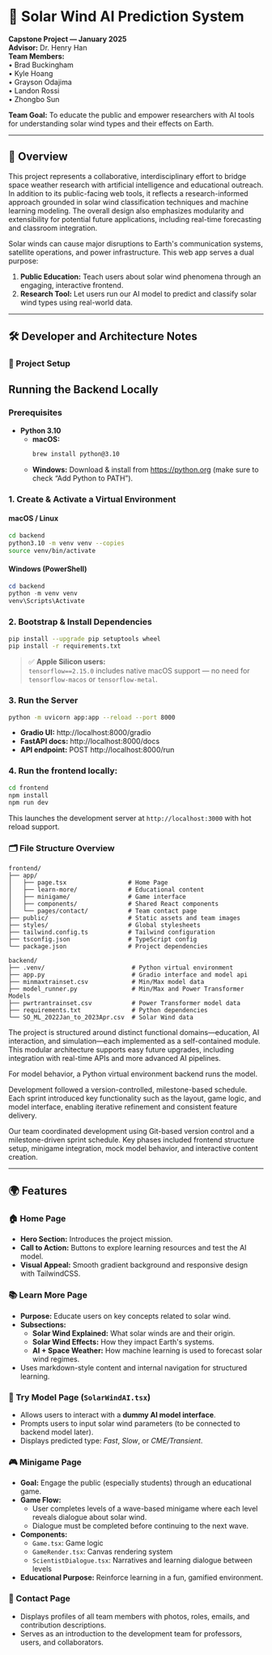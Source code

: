 # 🌌 Solar Wind AI Prediction System

**Capstone Project — January 2025**  
**Advisor:** Dr. Henry Han  
**Team Members:**  
• Brad Buckingham  
• Kyle Hoang  
• Grayson Odajima  
• Landon Rossi  
• Zhongbo Sun

**Team Goal:** To educate the public and empower researchers with AI tools for understanding solar wind types and their effects on Earth.

---

## 🚀 Overview

This project represents a collaborative, interdisciplinary effort to bridge space weather research with artificial intelligence and educational outreach. In addition to its public-facing web tools, it reflects a research-informed approach grounded in solar wind classification techniques and machine learning modeling. The overall design also emphasizes modularity and extensibility for potential future applications, including real-time forecasting and classroom integration.


Solar winds can cause major disruptions to Earth's communication systems, satellite operations, and power infrastructure. This web app serves a dual purpose:

1. **Public Education:** Teach users about solar wind phenomena through an engaging, interactive frontend.
2. **Research Tool:** Let users run our AI model to predict and classify solar wind types using real-world data.

---

## 🛠️ Developer and Architecture Notes

### 🧱 Project Setup
## Running the Backend Locally

### Prerequisites
- **Python 3.10**
  - **macOS:**
    ```bash
    brew install python@3.10
    ```
  - **Windows:**
    Download & install from https://python.org (make sure to check “Add Python to PATH”).

### 1. Create & Activate a Virtual Environment

#### macOS / Linux
```bash
cd backend
python3.10 -m venv venv --copies
source venv/bin/activate
```

#### Windows (PowerShell)
```powershell
cd backend
python -m venv venv
venv\Scripts\Activate
```

### 2. Bootstrap & Install Dependencies
```bash
pip install --upgrade pip setuptools wheel
pip install -r requirements.txt
```

> ✅ **Apple Silicon users:**  
> `tensorflow==2.15.0` includes native macOS support — no need for `tensorflow-macos` or `tensorflow-metal`.

### 3. Run the Server
```bash
python -m uvicorn app:app --reload --port 8000
```

- **Gradio UI:** http://localhost:8000/gradio
- **FastAPI docs:** http://localhost:8000/docs
- **API endpoint:** POST http://localhost:8000/run
### 4. Run the frontend locally:
```bash
cd frontend
npm install
npm run dev
```

This launches the development server at `http://localhost:3000` with hot reload support.

### 🗂️ File Structure Overview
```plaintext
frontend/
├── app/
│   ├── page.tsx                 # Home Page
│   ├── learn-more/              # Educational content
│   ├── minigame/                # Game interface
│   ├── components/              # Shared React components
│   └── pages/contact/           # Team contact page
├── public/                      # Static assets and team images
├── styles/                      # Global stylesheets
├── tailwind.config.ts           # Tailwind configuration
├── tsconfig.json                # TypeScript config
└── package.json                 # Project dependencies
```
```plaintext
backend/
├── .venv/                        # Python virtual environment
├── app.py                        # Gradio interface and model api
├── minmaxtrainset.csv            # Min/Max model data
├── model_runner.py               # Min/Max and Power Transformer Models
├── pwrtrantrainset.csv           # Power Transformer model data
├── requirements.txt              # Python dependencies
└── SO_ML_2022Jan_to_2023Apr.csv  # Solar Wind data
```
The project is structured around distinct functional domains—education, AI interaction, and simulation—each implemented as a self-contained module. This modular architecture supports easy future upgrades, including integration with real-time APIs and more advanced AI pipelines.

For model behavior, a Python virtual environment backend runs the model.

Development followed a version-controlled, milestone-based schedule. Each sprint introduced key functionality such as the layout, game logic, and model interface, enabling iterative refinement and consistent feature delivery.

Our team coordinated development using Git-based version control and a milestone-driven sprint schedule. Key phases included frontend structure setup, minigame integration, mock model behavior, and interactive content creation.



---

## 🌍 Features

### 🏠 Home Page
- **Hero Section:** Introduces the project mission.
- **Call to Action:** Buttons to explore learning resources and test the AI model.
- **Visual Appeal:** Smooth gradient background and responsive design with TailwindCSS.

### 📚 Learn More Page
- **Purpose:** Educate users on key concepts related to solar wind.
- **Subsections:**
  - **Solar Wind Explained:** What solar winds are and their origin.
  - **Solar Wind Effects:** How they impact Earth's systems.
  - **AI + Space Weather:** How machine learning is used to forecast solar wind regimes.
- Uses markdown-style content and internal navigation for structured learning.

### 🤖 Try Model Page (`SolarWindAI.tsx`)
- Allows users to interact with a **dummy AI model interface**.
- Prompts users to input solar wind parameters (to be connected to backend model later).
- Displays predicted type: *Fast*, *Slow*, or *CME/Transient*.

### 🎮 Minigame Page
- **Goal:** Engage the public (especially students) through an educational game.
- **Game Flow:**
  - User completes levels of a wave-based minigame where each level reveals dialogue about solar wind.
  - Dialogue must be completed before continuing to the next wave.
- **Components:**
  - `Game.tsx`: Game logic
  - `GameRender.tsx`: Canvas rendering system
  - `ScientistDialogue.tsx`: Narratives and learning dialogue between levels
- **Educational Purpose:** Reinforce learning in a fun, gamified environment.

### 📨 Contact Page
- Displays profiles of all team members with photos, roles, emails, and contribution descriptions.
- Serves as an introduction to the development team for professors, users, and collaborators.

